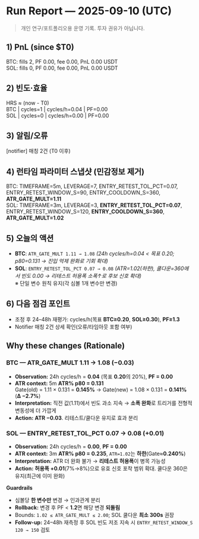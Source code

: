 # Run Report — 2025-09-10 (UTC)

> 개인 연구/포트폴리오용 운영 기록. 투자 권유가 아닙니다.

## 1) PnL (since $T0)
BTC: fills 2, PF 0.00, fee 0.00, PnL 0.00 USDT  
SOL: fills 0, PF 0.00, fee 0.00, PnL 0.00 USDT

## 2) 빈도·효율
HRS ≈ (now - T0)  
BTC | cycles=1 | cycles/h=0.04 | PF=0.00  
SOL | cycles=0 | cycles/h=0.00 | PF=0.00

## 3) 알림/오류
[notifier] 매칭 2건 (T0 이후)

## 4) 런타임 파라미터 스냅샷 (민감정보 제거)
BTC: TIMEFRAME=5m, LEVERAGE=7, ENTRY_RETEST_TOL_PCT=0.07, ENTRY_RETEST_WINDOW_S=90, ENTRY_COOLDOWN_S=360, **ATR_GATE_MULT=1.11**  
SOL: TIMEFRAME=3m, LEVERAGE=3, **ENTRY_RETEST_TOL_PCT=0.07**, ENTRY_RETEST_WINDOW_S=120, **ENTRY_COOLDOWN_S=360**, **ATR_GATE_MULT=1.02**

## 5) 오늘의 액션
- **BTC**: `ATR_GATE_MULT 1.11 → 1.08` *(24h cycles/h=0.04 < 목표 0.20; p80=0.131 → 진입 억제 완화로 기회 확대)*  
- **SOL**: `ENTRY_RETEST_TOL_PCT 0.07 → 0.08` *(ATR=1.02(하한), 쿨다운=360에서 빈도 0.00 → 리테스트 허용폭 소폭↑로 후보 신호 확대)*  
  ※ 단일 변수 원칙 유지(각 심볼 1개 변수만 변경)

## 6) 다음 점검 포인트
- 조정 후 24–48h 재평가: cycles/h(목표 **BTC≥0.20**, **SOL≥0.30**), **PF≥1.3**  
- Notifier 매칭 2건 상세 확인(오류/타임아웃 포함 여부)

## Why these changes (Rationale)

### BTC — ATR_GATE_MULT 1.11 → 1.08 (−0.03)
- **Observation:** 24h cycles/h = **0.04** (목표 **0.20**의 20%), **PF = 0.00**
- **ATR context:** 5m **ATR% p80 = 0.131**  
  Gate(old) = 1.11 × 0.131 = **0.145%** → Gate(new) = 1.08 × 0.131 = **0.141%** (**Δ −2.7%**)  
- **Interpretation:** 직전 값(1.11)에서 빈도 과소 지속 → **소폭 완화**로 트리거를 전형적 변동성에 더 가깝게
- **Action:** **ATR −0.03**. 리테스트/쿨다운 유지로 효과 분리

### SOL — ENTRY_RETEST_TOL_PCT 0.07 → 0.08 (+0.01)
- **Observation:** 24h cycles/h = **0.00**, **PF = 0.00**  
- **ATR context:** 3m **ATR% p80 = 0.235**, `ATR=1.02`는 **하한**(Gate≈**0.240%**)  
- **Interpretation:** ATR 더 완화 불가 → **리테스트 허용폭**이 병목 가능성  
- **Action:** **허용폭 +0.01**(7%→8%)으로 유효 신호 포착 범위 확대. 쿨다운 360은 유지(최근에 이미 완화)

**Guardrails**
- 심볼당 **한 변수만** 변경 → 인과관계 분리  
- **Rollback:** 변경 후 PF < **1.2**면 해당 변경 **되돌림**  
- Bounds: `1.02 ≤ ATR_GATE_MULT ≤ 2.00`; SOL 쿨다운 **최소 300s** 권장  
- **Follow-up:** 24–48h 재측정 후 SOL 빈도 저조 지속 시 `ENTRY_RETEST_WINDOW_S 120 → 150` 검토
